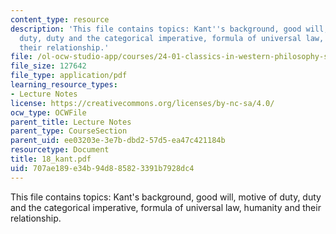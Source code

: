 ```yaml
---
content_type: resource
description: 'This file contains topics: Kant''s background, good will, motive of
  duty, duty and the categorical imperative, formula of universal law, humanity and
  their relationship.'
file: /ol-ocw-studio-app/courses/24-01-classics-in-western-philosophy-spring-2006/707ae189e34b94d885823391b7928dc4_18_kant.pdf
file_size: 127642
file_type: application/pdf
learning_resource_types:
- Lecture Notes
license: https://creativecommons.org/licenses/by-nc-sa/4.0/
ocw_type: OCWFile
parent_title: Lecture Notes
parent_type: CourseSection
parent_uid: ee03203e-3e7b-dbd2-57d5-ea47c421184b
resourcetype: Document
title: 18_kant.pdf
uid: 707ae189-e34b-94d8-8582-3391b7928dc4
---
```

This file contains topics: Kant's background, good will, motive of duty, duty and the categorical imperative, formula of universal law, humanity and their relationship.
